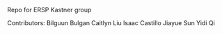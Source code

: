 Repo for ERSP Kastner group

Contributors:
Bilguun Bulgan
Caitlyn Liu
Isaac Castillo
Jiayue Sun
Yidi Qi

